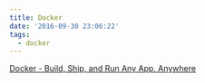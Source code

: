 ```yaml
---
title: Docker
date: '2016-09-30 23:06:22'
tags:
  - docker
---
```


[Docker - Build, Ship, and Run Any App, Anywhere][1]


[1]: https://www.docker.com/
